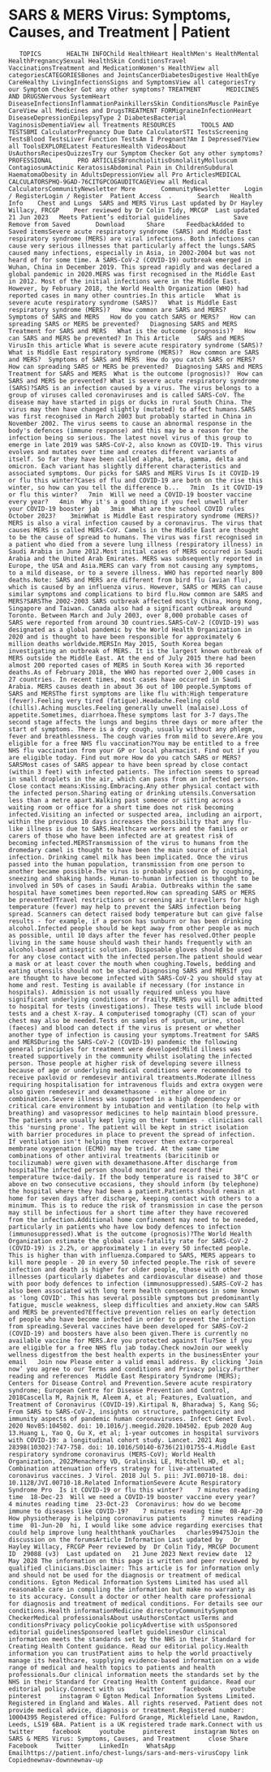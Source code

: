 # SARS & MERS Virus: Symptoms, Causes, and Treatment | Patient

       TOPICS       HEALTH INFOChild HealthHeart HealthMen's HealthMental HealthPregnancySexual HealthSkin ConditionsTravel VaccinationsTreatment and MedicationWomen's HealthView all categoriesCATEGORIESBones and JointsCancerDiabetesDigestive HealthEye CareHealthy LivingInfectionsSigns and SymptomsView all categoriesTry our Symptom Checker Got any other symptoms? TREATMENT       MEDICINES AND DRUGSNervous SystemHeart DiseaseInfectionsInflammationPainkillersSkin ConditionsMuscle PainEye CareView all Medicines and DrugsTREATMENT FORMigraineInfectionHeart DiseaseDepressionEpilepsyType 2 DiabetesBacterial VaginosisDementiaView all Treatments RESOURCES       TOOLS AND TESTSBMI CalculatorPregnancy Due Date CalculatorSTI TestsScreening TestsBlood TestsLiver Function TestsAm I Pregnant?Am I Depressed?View all ToolsEXPLORELatest FeaturesHealth VideosAbout UsAuthorsRecipesQuizzesTry our Symptom Checker Got any other symptoms? PROFESSIONAL       PRO ARTICLESBronchiolitisOsmolalityMolluscum ContagiosumActinic KeratosisAbdominal Pain in ChildrenSubdural HaematomaObesity in AdultsDepressionView all Pro ArticlesMEDICAL CALCULATORSPHQ-9GAD-76CITGPCOGAUDITCAGEView all Medical CalculatorsCommunityNewsletter More       CommunityNewsletter    Login / RegisterLogin / Register  Patient Access  .       Search   Health Info    Chest and Lungs  SARS and MERS Virus Last updated by Dr Hayley Willacy, FRCGP    Peer reviewed by Dr Colin Tidy, MRCGP  Last updated 21 Jun 2023   Meets Patient’s editorial guidelines            Save       Remove from Saved       Download      Share      FeedbackAdded to  Saved itemsSevere acute respiratory syndrome (SARS) and Middle East respiratory syndrome (MERS) are viral infections. Both infections can cause very serious illnesses that particularly affect the lungs.SARS caused many infections, especially in Asia, in 2002-2004 but was not heard of for some time. A SARS-CoV-2 (COVID-19) outbreak emerged in Wuhan, China in December 2019. This spread rapidly and was declared a global pandemic in 2020.MERS was first recognised in the Middle East in 2012. Most of the initial infections were in the Middle East. However, by February 2018, the World Health Organization (WHO) had reported cases in many other countries.In this article   What is severe acute respiratory syndrome (SARS)?   What is Middle East respiratory syndrome (MERS)?   How common are SARS and MERS?   Symptoms of SARS and MERS   How do you catch SARS or MERS?   How can spreading SARS or MERS be prevented?   Diagnosing SARS and MERS   Treatment for SARS and MERS   What is the outcome (prognosis)?   How can SARS and MERS be prevented? In This Article     SARS and MERS VirusIn this article What is severe acute respiratory syndrome (SARS)?  What is Middle East respiratory syndrome (MERS)?  How common are SARS and MERS?  Symptoms of SARS and MERS  How do you catch SARS or MERS?  How can spreading SARS or MERS be prevented?  Diagnosing SARS and MERS  Treatment for SARS and MERS  What is the outcome (prognosis)?  How can SARS and MERS be prevented? What is severe acute respiratory syndrome (SARS)?SARS is an infection caused by a virus. The virus belongs to a group of viruses called coronaviruses and is called SARS-CoV. The disease may have started in pigs or ducks in rural South China. The virus may then have changed slightly (mutated) to affect humans.SARS was first recognised in March 2003 but probably started in China in November 2002. The virus seems to cause an abnormal response in the body's defences (immune response) and this may be a reason for the infection being so serious. The latest novel virus of this group to emerge in late 2019 was SARS-CoV-2, also known as COVID-19. This virus evolves and mutates over time and creates different variants of itself. So far they have been called alpha, beta, gamma, delta and omicron. Each variant has slightly different characteristics and associated symptoms. Our picks for SARS and MERS Virus Is it COVID-19 or flu this winter?Cases of flu and COVID-19 are both on the rise this winter, so how can you tell the difference b...   7min  Is it COVID-19 or flu this winter?   7min  Will we need a COVID-19 booster vaccine every year?   4min  Why it's a good thing if you feel unwell after your COVID-19 booster jab   3min  What are the school COVID rules October 2023?    3minWhat is Middle East respiratory syndrome (MERS)?MERS is also a viral infection caused by a coronavirus. The virus that causes MERS is called MERS-CoV. Camels in the Middle East are thought to be the cause of spread to humans. The virus was first recognised in a patient who died from a severe lung illness (respiratory illness) in Saudi Arabia in June 2012.Most initial cases of MERS occurred in Saudi Arabia and the United Arab Emirates. MERS was subsequently reported in Europe, the USA and Asia.MERS can vary from not causing any symptoms, to a mild disease, or to a severe illness. WHO has reported nearly 800 deaths.Note: SARS and MERS are different from bird flu (avian flu), which is caused by an influenza virus. However, SARS or MERS can cause similar symptoms and complications to bird flu.How common are SARS and MERS?SARSThe 2002-2003 SARS outbreak affected mostly China, Hong Kong, Singapore and Taiwan. Canada also had a significant outbreak around Toronto. Between March and July 2003, over 8,000 probable cases of SARS were reported from around 30 countries.SARS-CoV-2 (COVID-19) was designated as a global pandemic by the World Health Organization in 2020 and is thought to have been responsible for approximately 6 million deaths worldwide.MERSIn May 2015, South Korea began investigating an outbreak of MERS. It is the largest known outbreak of MERS outside the Middle East. At the end of July 2015 there had been almost 200 reported cases of MERS in South Korea with 36 reported deaths.As of February 2018, the WHO has reported over 2,000 cases in 27 countries. In recent times, most cases have occurred in Saudi Arabia. MERS causes death in about 36 out of 100 people.Symptoms of SARS and MERSThe first symptoms are like flu with:High temperature (fever).Feeling very tired (fatigue).Headache.Feeling cold (chills).Aching muscles.Feeling generally unwell (malaise).Loss of appetite.Sometimes, diarrhoea.These symptoms last for 3-7 days.The second stage affects the lungs and begins three days or more after the start of symptoms. There is a dry cough, usually without any phlegm, fever and breathlessness. The cough varies from mild to severe.Are you eligible for a free NHS flu vaccination?You may be entitled to a free NHS flu vaccination from your GP or local pharmacist. Find out if you are eligible today. Find out more How do you catch SARS or MERS?SARSMost cases of SARS appear to have been spread by close contact (within 3 feet) with infected patients. The infection seems to spread in small droplets in the air, which can pass from an infected person. Close contact means:Kissing.Embracing.Any other physical contact with the infected person.Sharing eating or drinking utensils.Conversation less than a metre apart.Walking past someone or sitting across a waiting room or office for a short time does not risk becoming infected.Visiting an infected or suspected area, including an airport, within the previous 10 days increases the possibility that any flu-like illness is due to SARS.Healthcare workers and the families or carers of those who have been infected are at greatest risk of becoming infected.MERSTransmission of the virus to humans from the dromedary camel is thought to have been the main source of initial infection. Drinking camel milk has been implicated. Once the virus passed into the human population, transmission from one person to another became possible.The virus is probably passed on by coughing, sneezing and shaking hands. Human-to-human infection is thought to be involved in 50% of cases in Saudi Arabia. Outbreaks within the same hospital have sometimes been reported.How can spreading SARS or MERS be prevented?Travel restrictions or screening air travellers for high temperature (fever) may help to prevent the SARS infection being spread. Scanners can detect raised body temperature but can give false results - for example, if a person has sunburn or has been drinking alcohol.Infected people should be kept away from other people as much as possible, until 10 days after the fever has resolved.Other people living in the same house should wash their hands frequently with an alcohol-based antiseptic solution. Disposable gloves should be used for any close contact with the infected person.The patient should wear a mask or at least cover the mouth when coughing.Towels, bedding and eating utensils should not be shared.Diagnosing SARS and MERSIf you are thought to have become infected with SARS-CoV-2 you should stay at home and rest. Testing is available if necessary (for instance in hospitals). Admission is not usually required unless you have significant underlying conditions or frailty.MERS you will be admitted to hospital for tests (investigations). These tests will include blood tests and a chest X-ray. A computerised tomography (CT) scan of your chest may also be needed.Tests on samples of sputum, urine, stool (faeces) and blood can detect if the virus is present or whether another type of infection is causing your symptoms.Treatment for SARS and MERSDuring the SARS-CoV-2 (COVID-19) pandemic the following general principles for treatment were developed:Mild illness was treated supportively in the community whilst isolating the infected person. Those people at higher risk of developing severe illness because of age or underlying medical conditions were recommended to receive paxlovid or remdesevir antiviral treatments.Moderate illness requiring hospitalisation for intravenous fluids and extra oxygen were also given remdesevir and dexamethasone - either alone or in combination.Severe illness was supported in a high dependency or critical care environment by intubation and ventilation (to help with breathing) and vasopressor medicines to help maintain blood pressure. The patients are usually kept lying on their tummies - clinicians call this 'nursing prone'. The patient will be kept in strict isolation with barrier procedures in place to prevent the spread of infection. If ventilation isn't helping them recover then extra-corporeal membrane oxygenation (ECMO) may be tried. At the same time combinations of other antiviral treatments (baricitinib or tocilizumab) were given with dexamethasone.After discharge from hospitalThe infected person should monitor and record their temperature twice-daily. If the body temperature is raised to 38°C or above on two consecutive occasions, they should inform (by telephone) the hospital where they had been a patient.Patients should remain at home for seven days after discharge, keeping contact with others to a minimum. This is to reduce the risk of transmission in case the person may still be infectious for a short time after they have recovered from the infection.Additional home confinement may need to be needed, particularly in patients who have low body defences to infection (immunosuppressed).What is the outcome (prognosis)?The World Health Organization estimate the global case-fatality rate for SARS-CoV-2 (COVID-19) is 2.2%, or approximately 1 in every 50 infected people. This is higher than with influenza.Compared to SARS, MERS appears to kill more people - 20 in every 50 infected people.The risk of severe infection and death is higher for older people, those with other illnesses (particularly diabetes and cardiovascular disease) and those with poor body defences to infection (immunosuppressed).SARS-CoV-2 has also been associated with long term health consequences in some known as 'long COVID'. This has several possible symptoms but predominantly fatigue, muscle weakness, sleep difficulties and anxiety.How can SARS and MERS be prevented?Effective prevention relies on early detection of people who have become infected in order to prevent the infection from spreading.Several vaccines have been developed for SARS-CoV-2 (COVID-19) and boosters have also been given.There is currently no available vaccine for MERS.Are you protected against flu?See if you are eligible for a free NHS flu jab today.Check nowJoin our weekly wellness digestfrom the best health experts in the businessEnter your email   Join now Please enter a valid email address. By clicking ‘Join now’ you agree to our Terms and conditions and Privacy policy.Further reading and references  Middle East Respiratory Syndrome (MERS); Centers for Disease Control and Prevention.Severe acute respiratory syndrome; European Centre for Disease Prevention and Control, 2018Cascella M, Rajnik M, Aleem A, et al; Features, Evaluation, and Treatment of Coronavirus (COVID-19).Kirtipal N, Bharadwaj S, Kang SG; From SARS to SARS-CoV-2, insights on structure, pathogenicity and immunity aspects of pandemic human coronaviruses. Infect Genet Evol. 2020 Nov85:104502. doi: 10.1016/j.meegid.2020.104502. Epub 2020 Aug 13.Huang L, Yao Q, Gu X, et al; 1-year outcomes in hospital survivors with COVID-19: a longitudinal cohort study. Lancet. 2021 Aug 28398(10302):747-758. doi: 10.1016/S0140-6736(21)01755-4.Middle East respiratory syndrome coronavirus (MERS-CoV); World Health Organization, 2022Menachery VD, Gralinski LE, Mitchell HD, et al; Combination attenuation offers strategy for live-attenuated coronavirus vaccines. J Virol. 2018 Jul 5. pii: JVI.00710-18. doi: 10.1128/JVI.00710-18.Related InformationSevere Acute Respiratory Syndrome Pro  Is it COVID-19 or flu this winter?    7 minutes reading time  18-Dec-23  Will we need a COVID-19 booster vaccine every year?    4 minutes reading time  23-Oct-23  Coronavirus: how do we become immune to diseases like COVID-19?    7 minutes reading time  08-Apr-20  How physiotherapy is helping coronavirus patients    7 minutes reading time  01-Jun-20  hi, I would like some advice regarding exercises that could help improve lung healththank youCharles   charles99475Join the discussion on the forumsArticle Information Last updated by   Dr Hayley Willacy, FRCGP Peer reviewed by  Dr Colin Tidy, MRCGP Document ID  29088 (v3)  Last updated on   21 June 2023 Next review date  12 May 2028 The information on this page is written and peer reviewed by qualified clinicians.Disclaimer: This article is for information only and should not be used for the diagnosis or treatment of medical conditions. Egton Medical Information Systems Limited has used all reasonable care in compiling the information but make no warranty as to its accuracy. Consult a doctor or other health care professional for diagnosis and treatment of medical conditions. For details see our conditions.Health informationMedicine directoryCommunitySymptom CheckerMedical professionalsAbout usAuthorsContact usTerms and conditionsPrivacy policyCookie policyAdvertise with usSponsored editorial guidelinesSponsored leaflet guidelinesOur clinical information meets the standards set by the NHS in their Standard for Creating Health Content guidance. Read our editorial policy.Health information you can trustPatient aims to help the world proactively manage its healthcare, supplying evidence-based information on a wide range of medical and health topics to patients and health professionals.Our clinical information meets the standards set by the NHS in their Standard for Creating Health Content guidance. Read our editorial policy.Connect with us    twitter     facebook     youtube     pinterest     instagram © Egton Medical Information Systems Limited. Registered in England and Wales. All rights reserved. Patient does not provide medical advice, diagnosis or treatment.Registered number: 10004395 Registered office: Fulford Grange, Micklefield Lane, Rawdon, Leeds, LS19 6BA. Patient is a UK registered trade mark.Connect with us    twitter     facebook     youtube     pinterest     instagram Notes on SARS & MERS Virus: Symptoms, Causes, and Treatment     close Share          Facebook     Twitter     LinkedIn     WhatsApp     Emailhttps://patient.info/chest-lungs/sars-and-mers-virusCopy link Copiednewnav-downnewnav-up


